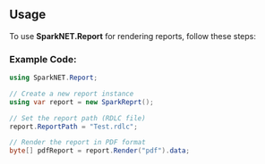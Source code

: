 ﻿## Usage

To use **SparkNET.Report** for rendering reports, follow these steps:

### Example Code:

```csharp
using SparkNET.Report;

// Create a new report instance
using var report = new SparkReprt();

// Set the report path (RDLC file)
report.ReportPath = "Test.rdlc";

// Render the report in PDF format
byte[] pdfReport = report.Render("pdf").data;
```
